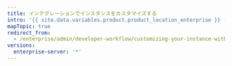 ```yaml
---
title: インテグレーションでインスタンスをカスタマイズする
intro: '{{ site.data.variables.product.product_location_enterprise }} とサードパーティのアプリケーションをインテグレーションできます。'
mapTopic: true
redirect_from:
  - /enterprise/admin/developer-workflow/customizing-your-instance-with-integrations
versions:
  enterprise-server: '*'
---
```


